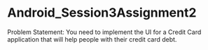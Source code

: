 # Android_Session3Assignment2
Problem Statement:
You need to implement the UI for a Credit Card application that will help people with their credit card debt.
